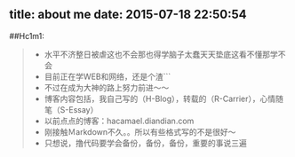 title: about me
date: 2015-07-18 22:50:54
---
##Hc1m1:
 > * 水平不济整日被虐这也不会那也得学脑子太蠢天天垫底这看不懂那学不会
> * 目前正在学WEB和网络，还是个渣```
> * 不过在成为大神的路上努力前进～～
> * 博客内容包括，我自己写的（H-Blog），转载的（R-Carrier），心情随笔（S-Essay）
> * 以前点点的博客：hacamael.diandian.com
> * 刚接触Ｍarkdown不久。。所以有些格式写的不是很好～
> * 只想说，撸代码要学会备份，备份，备份，重要的事说三遍
